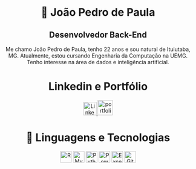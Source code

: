 <h1 align="center">👾 João Pedro de Paula</h1>

<h2 align="center"><strong>Desenvolvedor Back-End</strong></h2>
<p align="center">Me chamo João Pedro de Paula, tenho 22 anos e sou natural de Ituiutaba, MG. Atualmente, estou cursando Engenharia da Computação na UEMG. Tenho interesse na área de dados e inteligência artificial.</p>

<h1 align="center">Linkedin e Portfólio</h1>

<p align="center">
    <a href="https://www.linkedin.com/in/jo%C3%A3o-pedro-de-paula/" target="_blank">
        <img alt="LinkedIn" title="Me siga no LinkedIn" width="35px" src="https://cdn.jsdelivr.net/gh/devicons/devicon@latest/icons/linkedin/linkedin-original.svg"/>
    </a>
    <a href="https://joao-pedro-dp.github.io/Site-Portfolio/" target="_blank">
        <img alt="portfolio" title="portfolio" width="40px" src="https://github.com/user-attachments/assets/a78be35c-5073-41cb-80da-f5fe39cfd314" />
    </a>
</p>

<h1 align="center">🤖 Linguagens e Tecnologias</h1>

<p align="center">
    <img alt="R" title="R" width="30px" src="https://cdn.jsdelivr.net/gh/devicons/devicon/icons/r/r-original.svg" />
    <img alt="MySQL" title="MySQL" width="30px" src="https://cdn.jsdelivr.net/gh/devicons/devicon/icons/mysql/mysql-original.svg" />
    <img alt="Python" title="Python" width="30px" src="https://cdn.jsdelivr.net/gh/devicons/devicon/icons/python/python-original.svg" />
    <img alt="PowerBI" title="PowerBI" width="30px" src="https://img.icons8.com/color/48/000000/power-bi.png" />
    <img alt="Excel" title="Excel" width="30px" src="https://img.icons8.com/color/48/000000/ms-excel.png" />
    <img alt="Git" title="Git" width="30px" src="https://cdn.jsdelivr.net/gh/devicons/devicon/icons/git/git-original.svg" />
</p>
